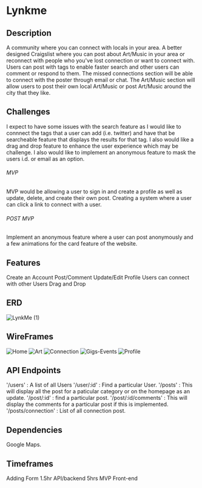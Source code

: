 # Lynkme

## Description

A community where you can connect with locals in your area. 
A better designed Craigslist where you can post about Art/Music in your area or reconnect with people who you've lost connection or want to connect with. 
Users can post with tags to enable faster search and other users can comment or respond to them. 
The missed connections section will be able to connect with the poster through email or chat. 
The Art/Music section will allow users to post their own local Art/Music or post Art/Music around the city that they like.

## Challenges 

I expect to have some issues with the search feature as I would like to connnect the tags that a user can add (i.e. twitter) and have that be searcheable feature that displays the results for that tag. 
I also would like a drag and drop feature to enhance the user experience which may be challenge. 
I also would like to implement an anonymous feature to mask the users i.d. or email as an option.

###### MVP
MVP would be allowing a user to sign in and create a profile as well as update, delete, and create their own post. 
Creating a system where a user can click a link to connect with a user.

###### POST MVP
Implement an anonymous feature where a user can post anonymously and a few animations for the card feature of the website.

## Features

Create an Account
Post/Comment
Update/Edit Profile
Users can connect with other Users
Drag and Drop

 ## ERD
 
![LynkMe (1)](https://user-images.githubusercontent.com/55125468/69986589-b8f35600-150b-11ea-9825-2ae2aa7c94d0.png)

## WireFrames

![Home](https://user-images.githubusercontent.com/55125468/69986516-919c8900-150b-11ea-87f4-0d188d1a3e11.jpg)
![Art](https://user-images.githubusercontent.com/55125468/69986522-96613d00-150b-11ea-9e88-a95faa7a6b76.jpg)
![Connection](https://user-images.githubusercontent.com/55125468/69986532-99f4c400-150b-11ea-8d44-a6fb1ea54148.jpg)
![Gigs-Events](https://user-images.githubusercontent.com/55125468/69986538-9bbe8780-150b-11ea-999a-ff6d472c7c54.jpg)
![Profile](https://user-images.githubusercontent.com/55125468/69986549-a0833b80-150b-11ea-9e2e-aad47a93aaf1.jpg)

## API Endpoints

'/users' : A list of all Users 
'/user/:id' : Find a particular User. 
'/posts' : This will display all the post for a paticular category or on the homepage as an update.
'/post/:id' : find a particular post.
'/post/:id/comments' : This will display the comments for a particular post if this is implemented. 
'/posts/connection' : List of all connection post. 


## Dependencies

Google Maps.

## Timeframes

 Adding Form 1.5hr
 API/backend 5hrs
 MVP Front-end
